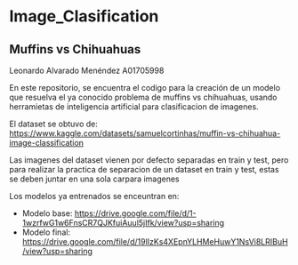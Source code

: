 # Image_Clasification

## Muffins vs Chihuahuas

Leonardo Alvarado Menéndez A01705998

En este repositorio, se encuentra el codigo para la creación de un modelo que resuelva el ya conocido problema de muffins vs chihuahuas, usando herramietas de inteligencia artificial para clasificacion de imagenes.

El dataset se obtuvo de: https://www.kaggle.com/datasets/samuelcortinhas/muffin-vs-chihuahua-image-classification

Las imagenes del dataset vienen por defecto separadas en train y test, pero para realizar la practica de separacion de un dataset en train y test, estas se deben juntar en una sola carpara imagenes 

Los modelos ya entrenados se enceuntran en:
* Modelo base: https://drive.google.com/file/d/1-1wzrfwG1w6FnsCR7QJKfuiAuul5jIfk/view?usp=sharing
* Modelo final: https://drive.google.com/file/d/19lIzKs4XEpnYLHMeHuwY1NsVi8LRIBuH/view?usp=sharing
